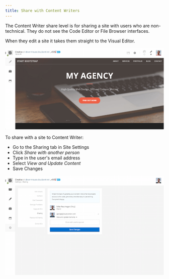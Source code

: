 ```yaml
---
title: Share with Content Writers
---
```


The Content Writer share level is for sharing a site with users who are non-technical. They do not see the Code Editor or File Browser interfaces.

When they edit a site it takes them straight to the Visual Editor.

![Share](/img/sharing/3.png)

To share with a site to Content Writer:

* Go to the Sharing tab in Site Settings
* Click *Share with another person*
* Type in the user's email address
* Select *View and Update Content*
* Save Changes

![Share](/img/sharing/1.png)
